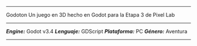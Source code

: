 ***
Godoton
Un juego en 3D hecho en Godot para la Etapa 3 de Pixel Lab
***

***Engine:*** Godot v3.4
***Lenguaje:*** GDScript
***Plataforma:*** PC
***Género:*** Aventura
*** 
